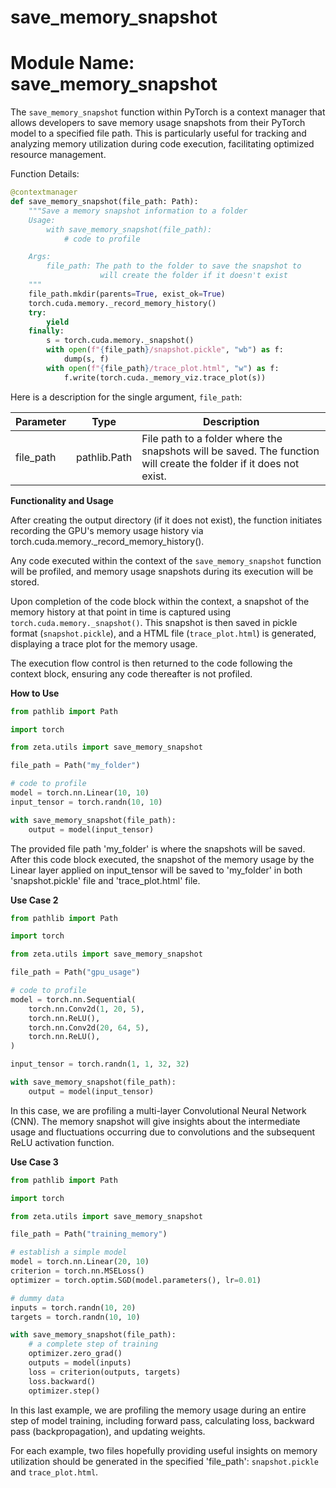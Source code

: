 # save_memory_snapshot

# Module Name: save_memory_snapshot

The `save_memory_snapshot` function within PyTorch is a context manager that allows developers to save memory usage snapshots from their PyTorch model to a specified file path. This is particularly useful for tracking and analyzing memory utilization during code execution, facilitating optimized resource management.  

Function Details:
```python
@contextmanager
def save_memory_snapshot(file_path: Path):
    """Save a memory snapshot information to a folder
    Usage:
        with save_memory_snapshot(file_path):
            # code to profile

    Args:
        file_path: The path to the folder to save the snapshot to
                    will create the folder if it doesn't exist
    """
    file_path.mkdir(parents=True, exist_ok=True)
    torch.cuda.memory._record_memory_history()
    try:
        yield
    finally:
        s = torch.cuda.memory._snapshot()
        with open(f"{file_path}/snapshot.pickle", "wb") as f:
            dump(s, f)
        with open(f"{file_path}/trace_plot.html", "w") as f:
            f.write(torch.cuda._memory_viz.trace_plot(s))
```
Here is a description for the single argument,  `file_path`:

| Parameter | Type | Description |
|-----------|------|-------------|
| file_path | pathlib.Path | File path to a folder where the snapshots will be saved. The function will create the folder if it does not exist. |

**Functionality and Usage**

After creating the output directory (if it does not exist), the function initiates recording the GPU's memory usage history via torch.cuda.memory._record_memory_history(). 

Any code executed within the context of the `save_memory_snapshot` function will be profiled, and memory usage snapshots during its execution will be stored. 

Upon completion of the code block within the context, a snapshot of the memory history at that point in time is captured using `torch.cuda.memory._snapshot()`. This snapshot is then saved in pickle format (`snapshot.pickle`), and a HTML file (`trace_plot.html`) is generated, displaying a trace plot for the memory usage. 

The execution flow control is then returned to the code following the context block, ensuring any code thereafter is not profiled.

**How to Use**
```python
from pathlib import Path

import torch

from zeta.utils import save_memory_snapshot

file_path = Path("my_folder")

# code to profile
model = torch.nn.Linear(10, 10)
input_tensor = torch.randn(10, 10)

with save_memory_snapshot(file_path):
    output = model(input_tensor)
```
The provided file path 'my_folder' is where the snapshots will be saved. After this code block executed, the snapshot of the memory usage by the Linear layer applied on input_tensor will be saved to 'my_folder' in both 'snapshot.pickle' file and 'trace_plot.html' file. 

**Use Case 2**
```python
from pathlib import Path

import torch

from zeta.utils import save_memory_snapshot

file_path = Path("gpu_usage")

# code to profile
model = torch.nn.Sequential(
    torch.nn.Conv2d(1, 20, 5),
    torch.nn.ReLU(),
    torch.nn.Conv2d(20, 64, 5),
    torch.nn.ReLU(),
)

input_tensor = torch.randn(1, 1, 32, 32)

with save_memory_snapshot(file_path):
    output = model(input_tensor)
```
In this case, we are profiling a multi-layer Convolutional Neural Network (CNN). The memory snapshot will give insights about the intermediate usage and fluctuations occurring due to convolutions and the subsequent ReLU activation function. 

**Use Case 3**
```python
from pathlib import Path

import torch

from zeta.utils import save_memory_snapshot

file_path = Path("training_memory")

# establish a simple model
model = torch.nn.Linear(20, 10)
criterion = torch.nn.MSELoss()
optimizer = torch.optim.SGD(model.parameters(), lr=0.01)

# dummy data
inputs = torch.randn(10, 20)
targets = torch.randn(10, 10)

with save_memory_snapshot(file_path):
    # a complete step of training
    optimizer.zero_grad()
    outputs = model(inputs)
    loss = criterion(outputs, targets)
    loss.backward()
    optimizer.step()
```
In this last example, we are profiling the memory usage during an entire step of model training, including forward pass, calculating loss, backward pass (backpropagation), and updating weights.

For each example, two files hopefully providing useful insights on memory utilization should be generated in the specified 'file_path': `snapshot.pickle` and `trace_plot.html`.
